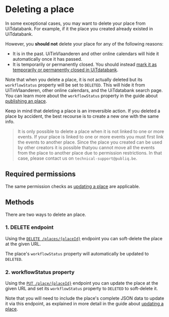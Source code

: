 # Deleting a place

In some exceptional cases, you may want to delete your place from UiTdatabank. For example, if it the place you created already existed in UiTdatabank.

However, you **should not** delete your place for any of the following reasons:

* It is in the past. UiTinVlaanderen and other online calendars will hide it automatically once it has passed.
* It is temporarily or permanently closed. You should instead [mark it as temporarily or permanently closed in UiTdatabank](./status.md).

Note that when you delete a place, it is not actually deleted but its `workflowStatus` property will be set to `DELETED`. This will hide it from UiTinVlaanderen, other online calendars, and the UiTdatabank search page. You can learn more about the `workflowStatus` property in the guide about [publishing an place](./publish.md).

Keep in mind that deleting a place is an irreversible action. If you deleted a place by accident, the best recourse is to create a new one with the same info.

<!-- theme: warning -->
> It is only possible to delete a place when it is not linked to one or more events. If your place is linked to one or more events you must first link the events to another place. Since the place you created can be used by other creators it is possible thatyou cannot move all the events from the place to another place due to permission restrictions. In that case, please contact us on `technical-support@publiq.be`.

## Required permissions

The same permission checks as [updating a place](./update.md) are applicable.

## Methods

There are two ways to delete an place.

### 1. DELETE endpoint

Using the [`DELETE /places/{placeId}`](/reference/entry.json/paths/~1places~1{placeId}/delete) endpoint you can soft-delete the place at the given URL. 

The place's `workflowStatus` property will automatically be updated to `DELETED`.

### 2. workflowStatus property

Using the [`PUT /place/{placeId}`](/reference/entry.json/paths/~1places~1{placeId}/put) endpoint you can update the place at the given URL and set its `workflowStatus` property to `DELETED` to soft-delete it.

Note that you will need to include the place's complete JSON data to update it via this endpoint, as explained in more detail in the guide about [updating a place](./update.md).
